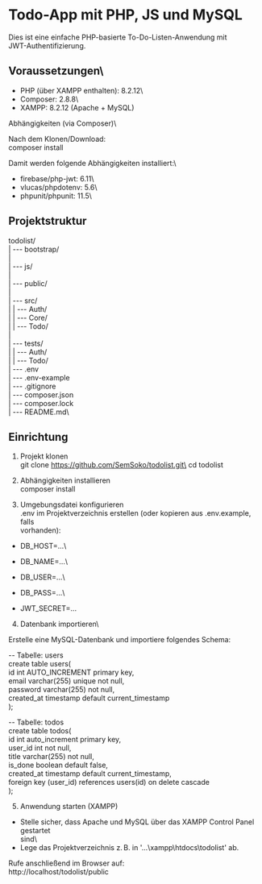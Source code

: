 # Todo-App mit PHP, JS und MySQL

Dies ist eine einfache PHP-basierte To-Do-Listen-Anwendung mit\
JWT-Authentifizierung.

## Voraussetzungen\
- PHP (über XAMPP enthalten): 8.2.12\
- Composer: 2.8.8\
- XAMPP: 8.2.12 (Apache + MySQL)

Abhängigkeiten (via Composer)\

Nach dem Klonen/Download:\
composer install

Damit werden folgende Abhängigkeiten installiert:\
- firebase/php-jwt: 6.11\
- vlucas/phpdotenv: 5.6\
- phpunit/phpunit: 11.5\

## Projektstruktur

todolist/\
| --- bootstrap/\
|\
| --- js/\
|\
| --- public/\
|\
| --- src/\
|		| --- Auth/\
|		| --- Core/\
|		| --- Todo/\
|\
| --- tests/\
|		| --- Auth/\
|		| --- Todo/\
| --- .env\
| --- .env-example\
| --- .gitignore\
| --- composer.json\
| --- composer.lock\
| --- README.md\

## Einrichtung

1.	Projekt klonen\
git clone https://github.com/SemSoko/todolist.git\
cd todolist

2.	Abhängigkeiten installieren\
composer install

3.	Umgebungsdatei konfigurieren\
.env im Projektverzeichnis erstellen (oder kopieren aus .env.example, falls\
vorhanden):

- DB_HOST=...\
- DB_NAME=...\
- DB_USER=...\
- DB_PASS=...\

- JWT_SECRET=...

4.	Datenbank importieren\

Erstelle eine MySQL-Datenbank und importiere folgendes Schema:

--	Tabelle: users\
create table users(\
	id int AUTO_INCREMENT primary key,\
	email varchar(255) unique not null,\
	password varchar(255) not null,\
	created_at timestamp default current_timestamp\
);

--	Tabelle: todos\
create table todos(\
	id int auto_increment primary key,\
	user_id int not null,\
	title varchar(255) not null,\
	is_done boolean default false,\
	created_at timestamp default current_timestamp,\
	foreign key (user_id) references users(id) on delete cascade\
);

5.	Anwendung starten (XAMPP)

-	Stelle sicher, dass Apache und MySQL über das XAMPP Control Panel gestartet\
	sind\
-	Lege das Projektverzeichnis z. B. in '...\xampp\htdocs\todolist' ab.

Rufe anschließend im Browser auf:\
http://localhost/todolist/public
